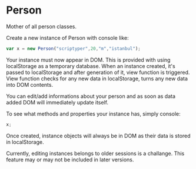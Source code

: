 Person
======

Mother of all person classes.

Create a new instance of Person with console like:
  
  ```javascript
  var x = new Person("scriptyper",20,"m","istanbul");
  ```
  
Your instance must now appear in DOM. This is provided with using localStorage as a temporary database. When an instance created, it's passed to localStorage and after generation of it, view function is triggered. View function checks for any new data in localStorage, turns any new data into DOM contents.

You can edit/add informations about your person and as soon as data added DOM will immediately update itself.

To see what methods and properties your instance has, simply console:

  ```javascript
  x;
  ```

Once created, instance objects will always be in DOM as their data is stored in localStorage.

Currently, editing instances belongs to older sessions is a challange. This feature may or may not be included in later versions.

